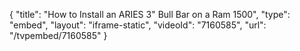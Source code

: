 {
    "title": "How to Install an ARIES 3\" Bull Bar on a Ram 1500",
    "type": "embed",
    "layout": "iframe-static",
    "videoId": "7160585",
    "url": "\/tvpembed\/7160585"
}